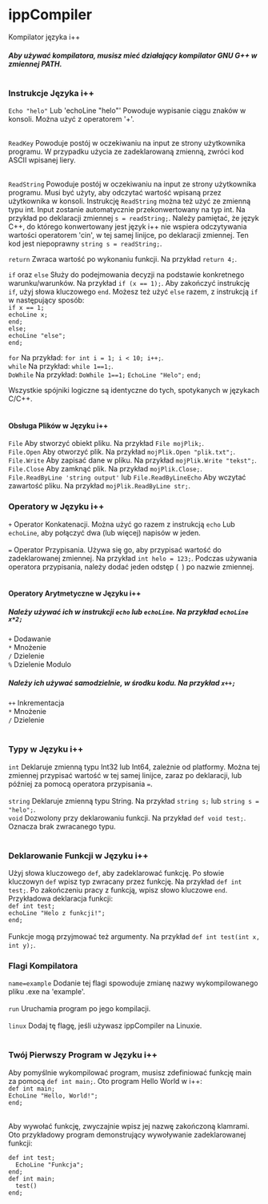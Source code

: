 # ippCompiler
Kompilator języka i++
##### Aby używać kompilatora, musisz mieć działający kompilator GNU G++ w zmiennej PATH. <br> <br>

### Instrukcje Języka i++
`Echo "helo"` Lub 'echoLine "helo"' Powoduje wypisanie ciągu znaków w konsoli. Można użyć z operatorem '+'. <br> <br>

`ReadKey` Powoduje postój w oczekiwaniu na input ze strony użytkownika programu. W przypadku użycia ze zadeklarowaną zmienną, zwróci kod ASCII wpisanej liery. <br> <br>

`ReadString` Powoduje postój w oczekiwaniu na input ze strony użytkownika programu. Musi być użyty, aby odczytać wartość wpisaną przez użytkownika w konsoli. Instrukcję `ReadString` można też użyć ze zmienną typu int. Input zostanie automatycznie przekonwertowany na typ int. Na przykład po deklaracji zmiennej `s = readString;`. Należy pamiętać, że język C++, do którego konwertowany jest język i++ nie wspiera odczytywania wartości operatorem 'cin', w tej samej linijce, po deklaracji zmiennej. Ten kod jest niepoprawny `string s = readString;`. <br>

`return` Zwraca wartość po wykonaniu funkcji. Na przykład `return 4;`. <br>

`if` oraz `else` Służy do podejmowania decyzji na podstawie konkretnego warunku/warunków. Na przykład `if (x == 1);`. Aby zakończyć instrukcję `if`, użyj słowa kluczowego `end`. Możesz też użyć `else` razem, z instrukcją `if` w następujący sposób: <br>
`if x == 1;` <br>
`echoLine x;` <br>
`end;` <br>
`else;` <br>
`echoLine "else";` <br>
`end;` <br>

`for` Na przykład: `for int i = 1; i < 10; i++;`. <br>
`while` Na przykład: `while 1==1;`. <br>
`DoWhile` Na przykład:
`DoWhile 1==1;`
`EchoLine "Helo";`
`end;` <br>

Wszystkie spójniki logiczne są identyczne do tych, spotykanych w językach C/C++. <br> <br>

#### Obsługa Plików w Języku i++
`File` Aby stworzyć obiekt pliku. Na przykład `File mojPlik;`. <br>
`File.Open` Aby otworzyć plik. Na przykład `mojPlik.Open "plik.txt";`. <br>
`File.Write` Aby zapisać dane w pliku. Na przykład `mojPlik.Write "tekst";`. <br>
`File.Close` Aby zamknąć plik. Na przykład `mojPlik.Close;`. <br>
`File.ReadByLine 'string output'` lub `File.ReadByLineEcho` Aby wczytać zawartość pliku. Na przykład `mojPlik.ReadByLine str;`. <br>

### Operatory w Języku i++
`+` Operator Konkatenacji. Można użyć go razem z instrukcją `echo` Lub `echoLine`, aby połączyć dwa (lub więcej) napisów w jeden. <br> <br>
`=` Operator Przypisania. Używa się go, aby przypisać wartość do zadeklarowanej zmiennej. Na przykład `int helo = 123;`. Podczas używania operatora przypisania, należy dodać jeden odstęp (` `) po nazwie zmiennej. <br> <br>

#### Operatory Arytmetyczne w Języku i++
##### Należy używać ich w instrukcji `echo` lub `echoLine`. Na przykład `echoLine x*2;`
`+` Dodawanie <br>
`*` Mnożenie <br>
`/` Dzielenie <br>
`%` Dzielenie Modulo <br>
##### Należy ich używać samodzielnie, w środku kodu. Na przykład `x++;`
`++` Inkrementacja <br>
`*` Mnożenie <br> 
`/` Dzielenie <br> <br>

### Typy w Języku i++
`int` Deklaruje zmienną typu Int32 lub Int64, zależnie od platformy. Można tej zmiennej przypisać wartość w tej samej linijce, zaraz po deklaracji, lub później za pomocą operatora przypisania `=`. <br> <br>
`string` Deklaruje zmienną typu String. Na przykład `string s;` lub `string s = "helo";`. <br> 
`void` Dozwolony przy deklarowaniu funkcji. Na przykład `def void test;`. Oznacza brak zwracanego typu. <br> <br>

### Deklarowanie Funkcji w Języku i++
Użyj słowa kluczowego `def`, aby zadeklarować funkcję. Po słowie kluczowyn `def` wpisz typ zwracany przez funkcję. Na przykład `def int test;`. Po zakończeniu pracy z funkcją, wpisz słowo kluczowe `end`. Przykładowa deklaracja funkcji: <br> `def int test;` <br> `echoLine "Helo z funkcji!";` <br> `end;` <br> <br> 
Funkcje mogą przyjmować też argumenty. Na przykład `def int test(int x, int y);`.

### Flagi Kompilatora
`name=example` Dodanie tej flagi spowoduje zmianę nazwy wykompilowanego pliku .exe na 'example'. <br> <br>
`run` Uruchamia program po jego kompilacji. <br> <br>
`linux` Dodaj tę flagę, jeśli używasz ippCompiler na Linuxie. <br> <br>

### Twój Pierwszy Program w Języku i++
Aby pomyślnie wykompilować program, musisz zdefiniować funkcję main za pomocą `def int main;`. Oto program Hello World w i++: <br>
`def int main;` <br>
`EchoLine "Hello, World!";` <br>
`end;` <br> <br>

Aby wywołać funkcję, zwyczajnie wpisz jej nazwę zakończoną klamrami. Oto przykładowy program demonstrujący wywoływanie zadeklarowanej funkcji: <br>
```
def int test; 
  EchoLine "Funkcja"; 
end; 
def int main; 
  test() 
end;
```
